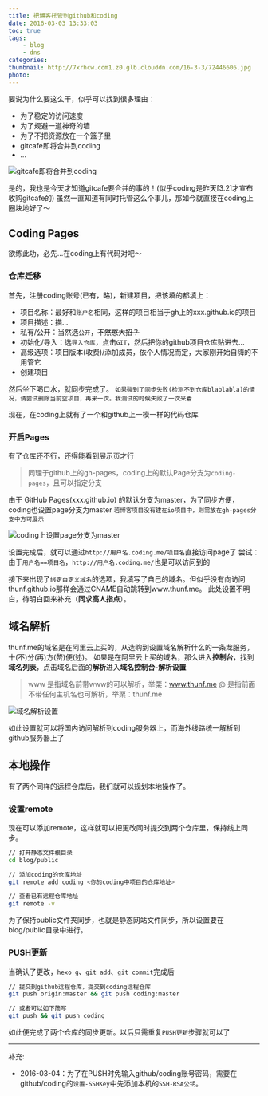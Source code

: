 ```yaml
---
title: 把博客托管到github和coding
date: 2016-03-03 13:33:03
toc: true
tags: 
    - blog
    - dns
categories:
thumbnail: http://7xrhcw.com1.z0.glb.clouddn.com/16-3-3/72446606.jpg
photo:
---
```


要说为什么要这么干，似乎可以找到很多理由：
  - 为了稳定的访问速度
  - 为了规避一道神奇的墙
  - 为了不把资源放在一个篮子里
  - gitcafe即将合并到coding
  - ...

<!-- more -->

![gitcafe即将合并到coding][pic1]

是的，我也是今天才知道gitcafe要合并的事的！(似乎coding是昨天[3.2]才宣布收购gitcafe的)
虽然一直知道有同时托管这么个事儿，那如今就直接在coding上圈块地好了～

## Coding Pages

欲练此功，必先...在coding上有代码对吧～

### 仓库迁移

首先，注册coding账号(已有，略)，新建项目，把该填的都填上：
  - 项目名称：最好和`账户名`相同，这样的项目相当于gh上的xxx.github.io的项目
  - 项目描述：描...
  - 私有/公开：当然选`公开`，~~不然憋大招？~~
  - 初始化/导入：选`导入仓库`，点击`GIT`，然后把你的github项目仓库贴进去...
  - 高级选项：项目版本(收费)/添加成员，依个人情况而定，大家刚开始自嗨的不用管它
  - 创建项目

然后坐下喝口水，就同步完成了。
`如果碰到了同步失败(检测不到仓库blablabla)的情况，请尝试删除当前空项目，再来一次。我测试的时候失败了一次来着`

现在，在coding上就有了一个和github上一模一样的代码仓库

### 开启Pages

有了仓库还不行，还得能看到展示页才行

> 同理于github上的gh-pages，coding上的默认Page分支为`coding-pages`，且可以指定分支

由于 GitHub Pages(xxx.github.io) 的默认分支为master，为了同步方便，coding也设置page分支为master
`若博客项目没有建在io项目中，则需放在gh-pages分支中方可展示`

![coding上设置page分支为master][pic2]


设置完成后，就可以通过`http://用户名.coding.me/项目名`直接访问page了
尝试：由于`用户名==项目名`，`http://用户名.coding.me/`也是可以访问到的

接下来出现了`绑定自定义域名`的选项，我填写了自己的域名。但似乎没有向访问thunf.github.io那样会通过CNAME自动跳转到www.thunf.me。
此处设置不明白，待明白回来补充（**同求高人指点**）。


## 域名解析

thunf.me的域名是在阿里云上买的，从选购到设置域名解析什么的一条龙服务，十(不)分(再)方(赘)便(述)。
如果是在阿里云上买的域名，那么进入**控制台**，找到**域名列表**，点击域名后面的**解析**进入**域名控制台-解析设置**


> www 是指域名前带www的可以解析，举栗：www.thunf.me
> @ 是指前面不带任何主机名也可解析，举栗：thunf.me

![域名解析设置][pic3]

如此设置就可以将国内访问解析到coding服务器上，而海外线路统一解析到github服务器上了

## 本地操作

有了两个同样的远程仓库后，我们就可以规划本地操作了。

### 设置remote

现在可以添加remote，这样就可以把更改同时提交到两个仓库里，保持线上同步。

```sh
// 打开静态文件根目录
cd blog/public

// 添加coding的仓库地址
git remote add coding <你的coding中项目的仓库地址>

// 查看已有远程仓库地址
git remote -v
```

为了保持public文件夹同步，也就是静态网站文件同步，所以设置要在blog/public目录中进行。

### PUSH更新

当确认了更改，`hexo g`、`git add`、`git commit`完成后

```sh
// 提交到github远程仓库，提交到coding远程仓库
git push origin:master && git push coding:master

// 或者可以如下简写
git push && git push coding
```

如此便完成了两个仓库的同步更新。以后只需重复`PUSH更新`步骤就可以了

----

补充:
  - 2016-03-04：为了在PUSH时免输入github/coding账号密码，需要在github/coding的`设置-SSHKey`中先添加本机的`SSH-RSA公钥`。







[pic1]: http://7xrhcw.com1.z0.glb.clouddn.com/16-3-3/52545842.jpg
[pic2]: http://7xrhcw.com1.z0.glb.clouddn.com/16-3-3/11136862.jpg
[pic3]: http://7xrhcw.com1.z0.glb.clouddn.com/16-3-3/55205442.jpg